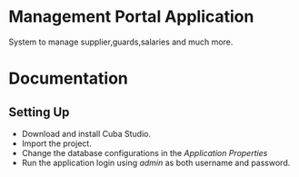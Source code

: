 # Management Portal Application
System to manage supplier,guards,salaries and much more.

# Documentation
## Setting Up
- Download and install Cuba Studio.
- Import the project.
- Change the database configurations in the *Application Properties*
- Run the application login using *admin* as both username and password.
